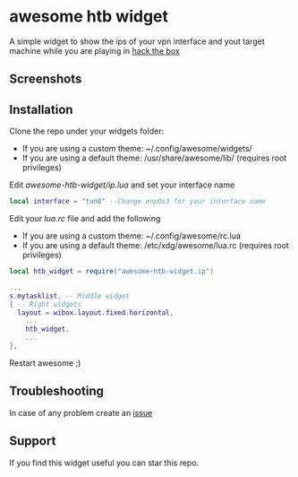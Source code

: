 # awesome htb widget
A simple widget to show the ips of your vpn interface and yout target machine while you are playing in [hack the box](https://app.hackthebox.com/)

## Screenshots


## Installation

Clone the repo under your widgets folder: 
  - If you are using a custom theme: ~/.config/awesome/widgets/
  - If you are using a default theme: /usr/share/awesome/lib/ (requires root privileges)

Edit _awesome-htb-widget/ip.lua_ and set your interface name

```lua
local interface = "tun0" --Change enp0s3 for your interface name
```


Edit your _lua.rc_ file and add the following
  - If you are using a custom theme: ~/.config/awesome/rc.lua
  - If you are using a default theme: /etc/xdg/awesome/lua.rc (requires root privileges)

```lua
local htb_widget = require("awesome-htb-widget.ip")

...
s.mytasklist, -- Middle widget
{ -- Right widgets
  layout = wibox.layout.fixed.horizontal,
	...
	htb_widget,
	...
},
```

Restart awesome ;)

## Troubleshooting

In case of any problem create an [issue](https://github.com/rubenhortas/awesome-htb-widget/issues/new)

## Support

If you find this widget useful you can star this repo.
